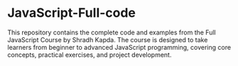 # JavaScript-Full-code

This repository contains the complete code and examples from the Full JavaScript Course by Shradh Kapda. The course is designed to take learners from beginner to advanced JavaScript programming, covering core concepts, practical exercises, and project development.
